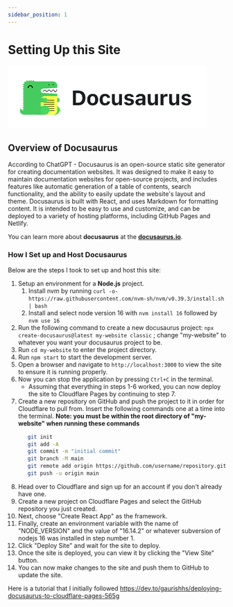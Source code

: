 ```yaml
---
sidebar_position: 1
---
```


# Setting Up this Site

![Example banner](/docs/assets/docusaurus-logo-banner.png)

## Overview of Docusaurus

According to ChatGPT - Docusaurus is an open-source static site generator for creating documentation websites. It was designed to make it easy to maintain documentation websites for open-source projects, and includes features like automatic generation of a table of contents, search functionality, and the ability to easily update the website's layout and theme. Docusaurus is built with React, and uses Markdown for formatting content. It is intended to be easy to use and customize, and can be deployed to a variety of hosting platforms, including GitHub Pages and Netlify.

You can learn more about **docusaurus** at the **[docusaurus.io](https://docusaurus.io/)**.

### How I Set up and Host Docusaurus

Below are the steps I took to set up and host this site:

1. Setup an environment for a **Node.js** project.
   1. Install nvm by running ``curl -o- https://raw.githubusercontent.com/nvm-sh/nvm/v0.39.3/install.sh | bash``
   2. Install and select node version 16 with ``nvm install 16`` followed by ``nvm use 16``
2. Run the following command to create a new docusaurus project: ``npx create-docusaurus@latest my-website classic`` ; change "my-website" to whatever you want your docusaurus project to be.
3. Run ``cd my-website`` to enter the project directory.
4. Run ``npm start`` to start the development server.
5. Open a browser and navigate to ``http://localhost:3000`` to view the site to ensure it is running properly.
6. Now you can stop the application by pressing ``Ctrl+C`` in the terminal.
   - Assuming that everything in steps 1-6 worked, you can now deploy the site to Cloudflare Pages by continuing to step 7.
7. Create a new repository on GitHub and push the project to it in order for Cloudflare to pull from. Insert the following commands one at a time into the terminal. **Note: you must be within the root directory of "my-website" when running these commands**
   ```bash
      git init
      git add -A
      git commit -m "initial commit"
      git branch -M main
      git remote add origin https://github.com/username/repository.git
      git push -u origin main
      ```
8. Head over to Cloudflare and sign up for an account if you don't already have one.
9. Create a new project on Cloudflare Pages and select the GitHub repository you just created.
10. Next, choose "Create React App" as the framework.
11. Finally, create an environment variable with the name of "NODE_VERSION" and the value of "16.14.2" or whatever subversion of nodejs 16 was installed in step number 1.
12. Click "Deploy Site" and wait for the site to deploy.
13. Once the site is deployed, you can view it by clicking the "View Site" button.
14. You can now make changes to the site and push them to GitHub to update the site.

Here is a tutorial that I initially followed https://dev.to/gaurishhs/deploying-docusaurus-to-cloudflare-pages-565g
